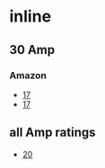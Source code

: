 # inline
## 30 Amp
### Amazon
- [17](https://www.amazon.com/Circuit-Breaker-PowMr-12V-24V-Inverter/dp/B07KF35QHK)
- [17](https://www.amazon.com/Circuit-Breaker-Automotive-Overload-Protection/dp/B0992D28XP)

## all Amp ratings
- [20](https://www.amazon.com/Circuit-Breaker-Automotive-Overload-Protection/dp/B0992D28XP)
